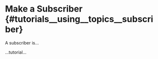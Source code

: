 Make a Subscriber {#tutorials__using__topics__subscriber}
============


A subscriber is…

…tutorial…

